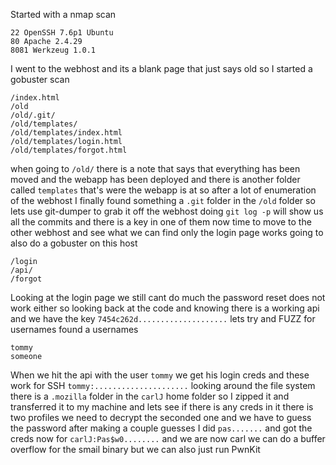 Started with a nmap scan
```
22 OpenSSH 7.6p1 Ubuntu
80 Apache 2.4.29
8081 Werkzeug 1.0.1
```
I went to the webhost and its a blank page that just says old so I started a gobuster scan
```
/index.html
/old
/old/.git/
/old/templates/
/old/templates/index.html
/old/templates/login.html
/old/templates/forgot.html
```
when going to `/old/` there is a note that says that everything has been moved and the webapp has been deployed and there is another folder called `templates` that's were the webapp is at so after a lot of enumeration of the webhost I finally found something a `.git` folder in the `/old` folder so lets use git-dumper to grab it off the webhost doing `git log -p` will show us all the commits and there is a key in one of them now time to move to the other webhost and see what we can find only the login page works going to also do a gobuster on this host 
```
/login
/api/
/forgot
```
Looking at the login page we still cant do much the password reset does not work either so looking back at the code and knowing there is a working api and we have the key `7454c262d....................` lets try and FUZZ for usernames found a usernames
```
tommy
someone
```
When we hit the api with the user `tommy` we get his login creds and these work for SSH `tommy:.....................` looking around the file system there is a `.mozilla` folder in the `carlJ` home folder so I zipped it and transferred it to my machine and lets see if there is any creds in it there is two profiles we need to decrypt the seconded one and we have to guess the password after making a couple guesses I did `pas.......` and got the creds now for `carlJ:Pas$w0........` and we are now carl we can do a buffer overflow for the smail binary but we can also just run PwnKit 